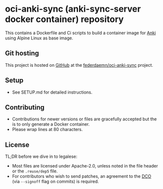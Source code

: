<!--
SPDX-FileCopyrightText: 2023 Frederik Zorn <federdaemn@mail.de>

SPDX-License-Identifier: Apache-2.0
-->

# oci-anki-sync (anki-sync-server docker container) repository

This contains a Dockerfile and Ci scripts to build a container image for
[Anki](https://apps.ankiweb.net/) using Alpine Linux as base image.

## Git hosting

This project is hosted on [GitHub](https://github.com) at the
[federdaemn/oci-anki-sync](https://github.com/federdaemn/oci-anki-sync) project.

## Setup

* See SETUP.md for detailed instructions.

## Contributing

* Contributions for newer versions or files are gracefully accepted but the
  is to only generate a Docker container.
* Please wrap lines at 80 characters.

## License

TL;DR before we dive in to legalese:

* Most files are licensed under Apache-2.0, unless noted in the file header or
  the `.reuse/dep5` file.
* For contributors who wish to send patches, an agreement to the
  [DCO](https://developercertificate.org/) (via `--signoff` flag on commits) is
  required.
